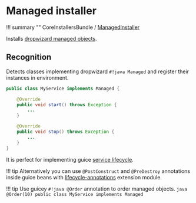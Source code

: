 # Managed installer

!!! summary ""
    CoreInstallersBundle / [ManagedInstaller](https://github.com/xvik/dropwizard-guicey/tree/master/src/main/java/ru/vyarus/dropwizard/guice/module/installer/feature/ManagedInstaller.java)        

Installs [dropwizard managed objects](https://www.dropwizard.io/en/release-2.0.x/manual/core.html#managed-objects).

## Recognition

Detects classes implementing dropwizard `#!java Managed` and register their instances in environment.

```java
public class MyService implements Managed {

    @Override
    public void start() throws Exception {
        ...
    }

    @Override
    public void stop() throws Exception {
        ...
    }
}
```

It is perfect for implementing guice [service lifecycle](https://github.com/google/guice/wiki/ModulesShouldBeFastAndSideEffectFree).

!!! tip
    Alternatively you can use `@PostConstruct` and `@PreDestroy` annotations inside guice beans
    with [lifecycle-annotations](../extras/lifecycle-annotations.md) extension module.

!!! tip 
    Use guicey `#!java @Order` annotation to order managed objects.
    ```java
    @Order(10)
    public class MyService implements Managed
    ```


